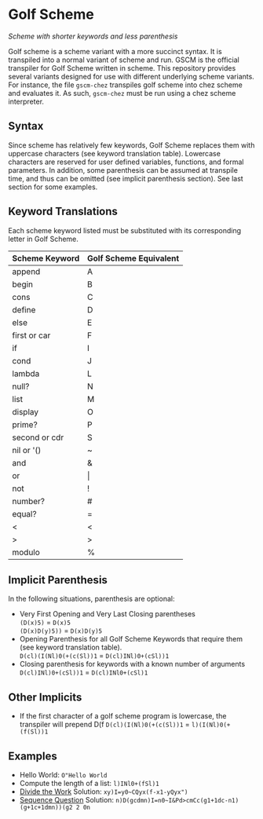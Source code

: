 # Golf Scheme

<i>Scheme with shorter keywords and less parenthesis</i>

Golf scheme is a scheme variant with a more succinct syntax. It is transpiled into a normal variant of scheme and run.  GSCM is the official transpiler for Golf Scheme written in scheme.  This repository provides several variants designed for use with different underlying scheme variants.  For instance, the file `gscm-chez` transpiles golf scheme into chez scheme and evaluates it.  As such, `gscm-chez` must be run using a chez scheme interpreter.  

## Syntax

Since scheme has relatively few keywords, Golf Scheme replaces them with uppercase characters (see keyword translation table).  Lowercase characters are reserved for user defined variables, functions, and formal parameters.  In addition, some parenthesis can be assumed at transpile time, and thus can be omitted (see implicit parenthesis section).  See last section for some examples.


## Keyword Translations

Each scheme keyword listed must be substituted with its corresponding letter in Golf Scheme.

| Scheme Keyword | Golf Scheme Equivalent |
|----------------|------------------------|
| append         | A                      |
| begin          | B                      |
| cons           | C                      |
| define         | D                      |
| else           | E                      |
| first or car   | F                      |
| if             | I                      |
| cond           | J                      |
| lambda         | L                      |
| null?          | N                      |
| list           | M                      |
| display        | O                      |
| prime?         | P                      |
| second or cdr  | S                      |
| nil or '()     | ~                      |
| and            | &                      |
| or             | &#124;                 |
| not            | !                      |
| number?        | #                      |
| equal?         | =                      |
| <              | <                      |
| >              | >                      |
| modulo         | %                      |

## Implicit Parenthesis

In the following situations, parenthesis are optional:
- Very First Opening and Very Last Closing parentheses  
  `(D(x)5)` = `D(x)5`  
  `(D(x)D(y)5))` = `D(x)D(y)5`
- Opening Parenthesis for all Golf Scheme Keywords that require them (see keyword translation table).  
  `D(cl)(I(Nl)0(+(c(Sl))1` = `D(cl)INl)0+(cSl))1`
- Closing parenthesis for keywords with a known number of arguments
  `D(cl)INl)0+(cSl))1` = `D(cl)INl0+(cSl)1`

## Other Implicits

- If the first character of a golf scheme program is lowercase, the transpiler will prepend D(f
  `D(cl)(I(Nl)0(+(c(Sl))1` = `l)(I(Nl)0(+(f(Sl))1`

## Examples

- Hello World: `O"Hello World`
- Compute the length of a list: `l)INl0+(fSl)1`
- [Divide the Work][1] Solution: `xy)I=y0~CQyx(f-x1-yQyx")`
- [Sequence Question][2] Solution: `n)D(gcdmn)I=n0~I&Pd>cmCc(g1+1dc-n1)(g+1c+1dmn))(g2 2 0n`

[1]: https://codegolf.stackexchange.com/questions/170676/divide-the-work
[2]: https://codegolf.stackexchange.com/questions/170787/compute-the-minimum-anan-1-such-that-a1a2-dotsan-is-prime
